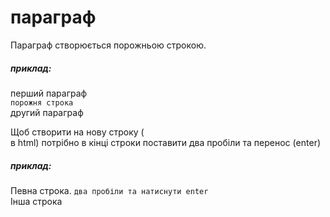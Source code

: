 # параграф  
Параграф створюється порожньою строкою.

##### приклад:
перший параграф  
`порожня строка`  
другий параграф  


Щоб створити  на нову строку (<br/> в html) потрібно в кінці строки поставити два пробіли та перенос (enter)

##### приклад:  
Певна строка. `два пробіли та натиснути enter`  
Інша строка
